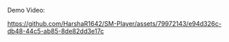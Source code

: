 
Demo Video:

https://github.com/HarshaR1642/SM-Player/assets/79972143/e94d326c-db48-44c5-ab85-8de82dd3e17c

